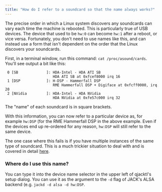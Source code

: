 ```yaml
---
title: "How do I refer to a soundcard so that the name always works?"
---
```


The precise order in which a Linux system discovers any soundcards can
vary each time the machine is rebooted. This is particularly true of USB
devices.  The device that used to be `hw:0` can become `hw:1` after a
reboot, or vice versa. Fortunately, you don't need to use names like
this, and can instead use a form that isn't dependent on the order that
the Linux discovers your soundcards.

First, in a terminal window, run this command:
`cat /proc/asound/cards`.
You'll see output a bit like this:



     0 [SB             ]: HDA-Intel - HDA ATI SB
                          HDA ATI SB at 0xfcef8000 irq 16
     1 [DSP            ]: H-DSP - Hammerfall DSP
                          RME Hammerfall DSP + Digiface at 0xfcff0000, irq 20
     2 [NVidia         ]: HDA-Intel - HDA NVidia
                          HDA NVidia at 0xfe57c000 irq 32


The "name" of each soundcard is in square brackets.

With this information, you can now refer to a particular device as, for
example `hw:DSP` (for the RME Hammerfall DSP in the above example.
Even if the devices end up re-ordered for any reason, `hw:DSP` will
still refer to the same device.

The one case where this fails is if you have multiple instances of the
same type of soundcard. This is a much trickier situation to deal with
and is covered in detail [here](http://alsa.opensrc.org/Udev).

### Where do I use this name?

You can type it into the device name selector in the upper left of
qjacktl's setup dialog. You can use it as the argument to the `-d` flag
of JACK's ALSA backend (e.g. `jackd -d alsa -d hw:DSP`.

